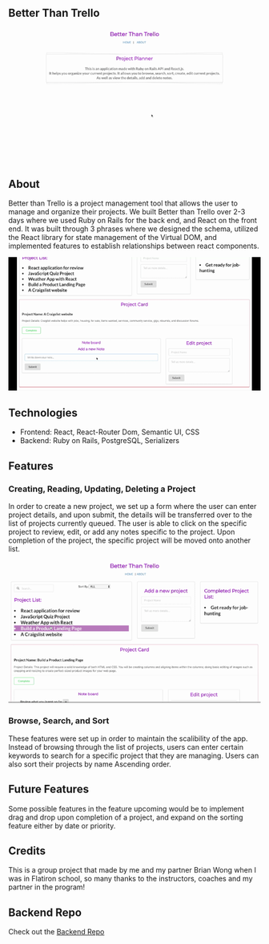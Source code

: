 ## Better Than Trello

![gifOfHomePage](demo/pphome.gif)

## About
Better than Trello is a project management tool that allows the user to manage and organize their projects. We built Better than Trello over 2-3 days where we used Ruby on Rails for the back end, and React on the front end. It was built through 3 phrases where we designed the schema, utilized the React library for state management of the Virtual DOM, and implemented features to establish relationships between react components.


![gifOfNote](demo/PPnote.gif)

## Technologies

* Frontend: React, React-Router Dom, Semantic UI, CSS
* Backend: Ruby on Rails, PostgreSQL, Serializers

## Features

### Creating, Reading, Updating, Deleting a Project
In order to create a new project, we set up a form where the user can enter project details, and upon submit, the details will be transferred over to the list of projects currently queued. The user is able to click on the specific project to review, edit, or add any notes specific to the project. Upon completion of the project, the specific project will be moved onto another list.

![gifOfComplete](demo/PPcomplete.gif)

### Browse, Search, and Sort
These features were set up in order to maintain the scalibility of the app. Instead of browsing through the list of projects, users can enter certain keywords to search for a specific project that they are managing. Users can also sort their projects by name Ascending order.

## Future Features
Some possible features in the feature upcoming would be to implement drag and drop upon completion of a project, and expand on the sorting feature either by date or priority.

## Credits
This is a group project that made by me and my partner Brian Wong when I was in Flatiron school, so many thanks to the instructors, coaches and my partner in the program!

## Backend Repo
Check out the [Backend Repo](https://github.com/yukiyao119/project-planner-backend)


